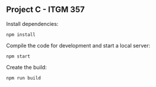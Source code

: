 ## Project C - ITGM 357




Install dependencies:

```
npm install
```

Compile the code for development and start a local server:

```
npm start
```

Create the build:

```
npm run build
```






